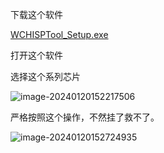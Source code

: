 下载这个软件

[WCHISPTool_Setup.exe ](https://www.wch.cn/download/WCHISPTool_Setup_exe.html)



打开这个软件

选择这个系列芯片

![image-20240120152217506](https://gitee.com/Swiper_witty/caven_img/raw/master/img/202401201522597.png)

严格按照这个操作，不然挂了救不了。

![image-20240120152724935](https://gitee.com/Swiper_witty/caven_img/raw/master/img/202401201527015.png)

